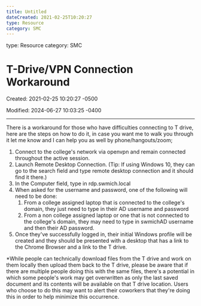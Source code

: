 ```yaml
---
title: Untitled
dateCreated: 2021-02-25T10:20:27
type: Resource
category: SMC
---
```

type: Resource
category: SMC

# T-Drive/VPN Connection Workaround

Created: 2021-02-25 10:20:27 -0500

Modified: 2024-06-27 10:03:25 -0400

---

There is a workaround for those who have difficulties connecting to T drive, here are the steps on how to do it, in case you want me to walk you through it let me know and I can help you as well by phone/hangouts/zoom;




1.  Connect to the college's network via openvpn and remain connected throughout the active session.
2.  Launch Remote Desktop Connection. (Tip: If using Windows 10, they can go to the search field and type remote desktop connection and it should find it there.)
3.  In the Computer field, type in rdp.swmich.local
4.  When asked for the username and password, one of the following will need to be done:
    1.  From a college assigned laptop that is connected to the college's domain, they just need to type in their AD username and password
    2.  From a non college assigned laptop or one that is not connected to the college's domain, they may need to type in swmichAD username and then their AD password.
5.  Once they've successfully logged in, their initial Windows profile will be created and they should be presented with a desktop that has a link to the Chrome Browser and a link to the T drive.

*While people can technically download files from the T drive and work on them locally then upload them back to the T drive, please be aware that if there are multiple people doing this with the same files, there's a potential in which some people's work may get overwritten as only the last saved document and its contents will be available on that T drive location. Users who choose to do this may want to alert their coworkers that they're doing this in order to help minimize this occurrence.




